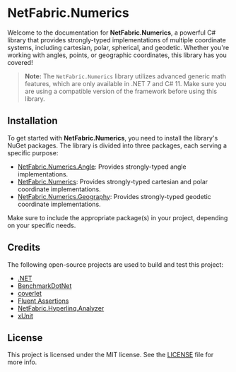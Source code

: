 # NetFabric.Numerics

Welcome to the documentation for **NetFabric.Numerics**, a powerful C# library that provides strongly-typed implementations of multiple coordinate systems, including cartesian, polar, spherical, and geodetic. Whether you're working with angles, points, or geographic coordinates, this library has you covered!

> **Note:** The `NetFabric.Numerics` library utilizes advanced generic math features, which are only available in .NET 7 and C# 11. 
> Make sure you are using a compatible version of the framework before using this library.

## Installation

To get started with **NetFabric.Numerics**, you need to install the library's NuGet packages. The library is divided into three packages, each serving a specific purpose:

- [NetFabric.Numerics.Angle](https://www.nuget.org/packages/NetFabric.Numerics.Angle/): Provides strongly-typed angle implementations.
- [NetFabric.Numerics](https://www.nuget.org/packages/NetFabric.Numerics/): Provides strongly-typed cartesian and polar coordinate implementations.
- [NetFabric.Numerics.Geography](https://www.nuget.org/packages/NetFabric.Numerics.Geography/): Provides strongly-typed geodetic coordinate implementations.

Make sure to include the appropriate package(s) in your project, depending on your specific needs.

## Credits

The following open-source projects are used to build and test this project:

- [.NET](https://github.com/dotnet)
- [BenchmarkDotNet](https://github.com/dotnet/BenchmarkDotNet)
- [coverlet](https://github.com/coverlet-coverage/coverlet)
- [Fluent Assertions](https://github.com/fluentassertions/fluentassertions)
- [NetFabric.Hyperlinq.Analyzer](https://github.com/NetFabric/NetFabric.Hyperlinq.Analyzer)
- [xUnit](https://github.com/xunit/xunit)

## License

This project is licensed under the MIT license. See the [LICENSE](https://github.com/NetFabric/NetFabric.Numerics/blob/main/README.md) file for more info.
